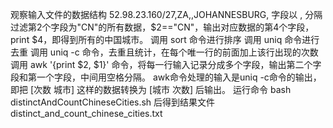 观察输入文件的数据结构 52.98.23.160/27,ZA,,JOHANNESBURG,
字段以 , 分隔
过滤第2个字段为"CN"的所有数据，$2=="CN"，输出对应数据的第4个字段，print $4，即得到所有的中国城市。
调用 sort 命令进行排序
调用 uniq 命令进行去重
调用 uniq -c 命令，去重且统计，在每个唯一行的前面加上该行出现的次数
调用 awk '{print $2, $1}' 命令，将每一行输入记录分成多个字段，输出第二个字段和第一个字段，中间用空格分隔。
awk命令处理的输入是uniq -c命令的输出，即把 [次数 城市] 这样的数据转换为 [城市 次数] 后输出。
运行命令 bash distinctAndCountChineseCities.sh 后得到结果文件 distinct_and_count_chinese_cities.txt

